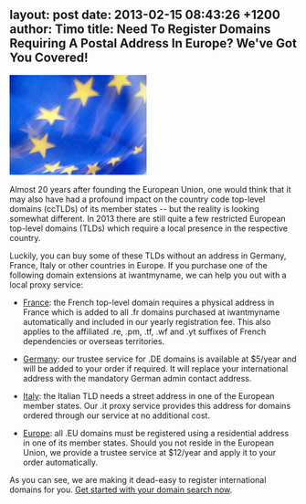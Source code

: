 layout: post
date: 2013-02-15 08:43:26 +1200
author: Timo
title: Need To Register Domains Requiring A Postal Address In Europe? We've Got You Covered!
----

![europe-flag.jpg](/media/2013-02-15-europe-flag.jpg)

Almost 20 years after founding the European Union, one would think that it may also have had a profound impact on the country code top-level domains (ccTLDs) of its member states -- but the reality is looking somewhat different. In 2013 there are still quite a few restricted European top-level domains (TLDs) which require a local presence in the respective country.

Luckily, you can buy some of these TLDs without an address in Germany, France, Italy or other countries in Europe. If you purchase one of the following domain extensions at iwantmyname, we can help you out with a local proxy service:

- [France](https://iwantmyname.com/domains/fr-french-domain-name-registration-for-france): the French top-level domain requires a physical address in France which is added to all .fr domains purchased at iwantmyname automatically and included in our yearly registration fee. This also applies to the affiliated .re, .pm, .tf, .wf and .yt suffixes of French dependencies or overseas territories.

- [Germany](https://iwantmyname.com/domains/de-german-domain-name-registration-for-germany): our trustee service for .DE domains is available at $5/year and will be added to your order if required. It will replace your international address with the mandatory German admin contact address.

- [Italy](https://iwantmyname.com/domains/it-italian-domain-name-registration-for-italy): the Italian TLD needs a street address in one of the European member states. Our .it proxy service provides this address for domains ordered through our service at no additional cost.

- [Europe](https://iwantmyname.com/domains/eu-european-domain-name-registration-for-europe): all .EU domains must be registered using a residential address in one of its member states. Should you not reside in the European Union, we provide a trustee service at $12/year and apply it to your order automatically.

As you can see, we are making it dead-easy to register international domains for you. [Get started with your domain search now](https://iwantmyname.com).

